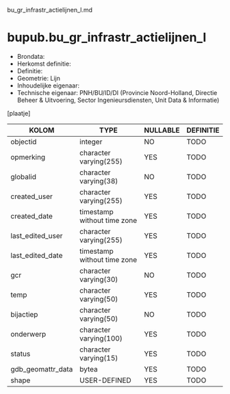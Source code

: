 bu_gr_infrastr_actielijnen_l.md

# bupub.bu_gr_infrastr_actielijnen_l


* Brondata: 
* Herkomst definitie: 
* Definitie: 
* Geometrie: Lijn
* Inhoudelijke eigenaar: 
* Technische eigenaar: PNH/BU/ID/DI (Provincie Noord-Holland, Directie Beheer & Uitvoering, Sector Ingenieursdiensten, Unit Data & Informatie)

[plaatje]


|KOLOM                            |TYPE                       |NULLABLE|DEFINITIE|
|------                           |----                       |-----   |-----    |
|objectid                         |integer                    |NO      |TODO|
|opmerking                        |character varying(255)     |YES     |TODO|
|globalid                         |character varying(38)      |NO      |TODO|
|created_user                     |character varying(255)     |YES     |TODO|
|created_date                     |timestamp without time zone|YES     |TODO|
|last_edited_user                 |character varying(255)     |YES     |TODO|
|last_edited_date                 |timestamp without time zone|YES     |TODO|
|gcr                              |character varying(30)      |NO      |TODO|
|temp                             |character varying(50)      |YES     |TODO|
|bijactiep                        |character varying(50)      |NO      |TODO|
|onderwerp                        |character varying(100)     |YES     |TODO|
|status                           |character varying(15)      |YES     |TODO|
|gdb_geomattr_data                |bytea                      |YES     |TODO|
|shape                            |USER-DEFINED               |YES     |TODO|

